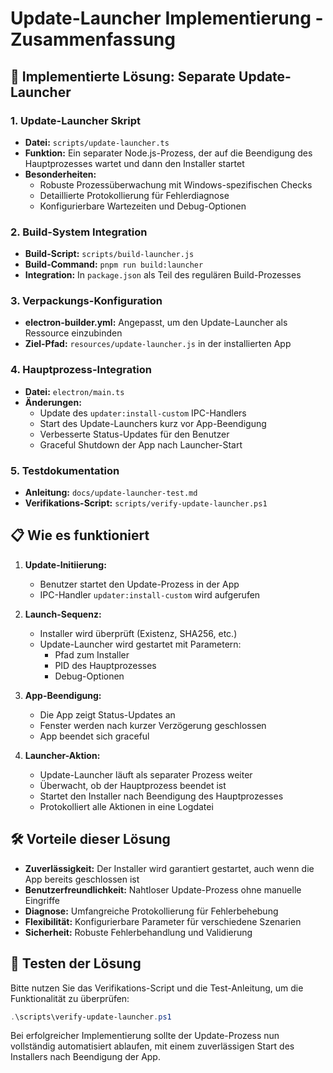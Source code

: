 # Update-Launcher Implementierung - Zusammenfassung

## 🚀 Implementierte Lösung: Separate Update-Launcher

### 1. Update-Launcher Skript
- **Datei:** `scripts/update-launcher.ts`
- **Funktion:** Ein separater Node.js-Prozess, der auf die Beendigung des Hauptprozesses wartet und dann den Installer startet
- **Besonderheiten:**
  - Robuste Prozessüberwachung mit Windows-spezifischen Checks
  - Detaillierte Protokollierung für Fehlerdiagnose
  - Konfigurierbare Wartezeiten und Debug-Optionen

### 2. Build-System Integration
- **Build-Script:** `scripts/build-launcher.js`
- **Build-Command:** `pnpm run build:launcher`
- **Integration:** In `package.json` als Teil des regulären Build-Prozesses

### 3. Verpackungs-Konfiguration
- **electron-builder.yml:** Angepasst, um den Update-Launcher als Ressource einzubinden
- **Ziel-Pfad:** `resources/update-launcher.js` in der installierten App

### 4. Hauptprozess-Integration
- **Datei:** `electron/main.ts`
- **Änderungen:**
  - Update des `updater:install-custom` IPC-Handlers
  - Start des Update-Launchers kurz vor App-Beendigung
  - Verbesserte Status-Updates für den Benutzer
  - Graceful Shutdown der App nach Launcher-Start

### 5. Testdokumentation
- **Anleitung:** `docs/update-launcher-test.md`
- **Verifikations-Script:** `scripts/verify-update-launcher.ps1`

## 📋 Wie es funktioniert

1. **Update-Initiierung:**
   - Benutzer startet den Update-Prozess in der App
   - IPC-Handler `updater:install-custom` wird aufgerufen

2. **Launch-Sequenz:**
   - Installer wird überprüft (Existenz, SHA256, etc.)
   - Update-Launcher wird gestartet mit Parametern:
     - Pfad zum Installer
     - PID des Hauptprozesses
     - Debug-Optionen

3. **App-Beendigung:**
   - Die App zeigt Status-Updates an
   - Fenster werden nach kurzer Verzögerung geschlossen
   - App beendet sich graceful

4. **Launcher-Aktion:**
   - Update-Launcher läuft als separater Prozess weiter
   - Überwacht, ob der Hauptprozess beendet ist
   - Startet den Installer nach Beendigung des Hauptprozesses
   - Protokolliert alle Aktionen in eine Logdatei

## 🛠️ Vorteile dieser Lösung

- **Zuverlässigkeit:** Der Installer wird garantiert gestartet, auch wenn die App bereits geschlossen ist
- **Benutzerfreundlichkeit:** Nahtloser Update-Prozess ohne manuelle Eingriffe
- **Diagnose:** Umfangreiche Protokollierung für Fehlerbehebung
- **Flexibilität:** Konfigurierbare Parameter für verschiedene Szenarien
- **Sicherheit:** Robuste Fehlerbehandlung und Validierung

## 🧪 Testen der Lösung

Bitte nutzen Sie das Verifikations-Script und die Test-Anleitung, um die Funktionalität zu überprüfen:

```powershell
.\scripts\verify-update-launcher.ps1
```

Bei erfolgreicher Implementierung sollte der Update-Prozess nun vollständig automatisiert ablaufen, mit einem zuverlässigen Start des Installers nach Beendigung der App.